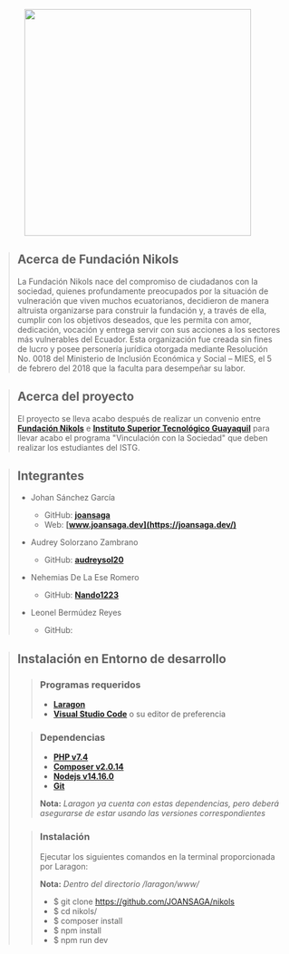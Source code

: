 <p align="center"><a href="https://desarrollo.fundacionnikols.com/" target="_blank"><img src="https://fundacionnikols.com/wp-content/uploads/2020/09/cropped-Marca-NIKOLS-180x82.png" width="400"></a></p>

> ## **Acerca de Fundación Nikols**
>
> La Fundación Nikols nace del compromiso de ciudadanos con la sociedad, quienes profundamente preocupados por la situación de vulneración que viven muchos ecuatorianos, decidieron de manera altruista organizarse para construir la fundación y, a través de ella, cumplir con los objetivos deseados, que les permita con amor, dedicación, vocación y entrega servir con sus acciones a los sectores más vulnerables del Ecuador. Esta organización fue creada sin fines de lucro y posee personería jurídica otorgada mediante Resolución No. 0018 del Ministerio de Inclusión Económica y Social – MIES, el 5 de febrero del 2018 que la faculta para desempeñar su labor.

> ## **Acerca del proyecto**
>
> El proyecto se lleva acabo después de realizar un convenio entre **[Fundación Nikols](https://fundacionnikols.com/)** e **[Instituto Superior Tecnológico Guayaquil](https://itsgg.edu.ec/)** para llevar acabo el programa "Vinculación con la Sociedad" que deben realizar los estudiantes del ISTG.

> ## **Integrantes**
>
> -   Johan Sánchez García
>
>     -   GitHub: **[joansaga](https://github.com/JOANSAGA)**
>     -   Web: **[www.joansaga.dev](https://joansaga.dev/)**
>
> -   Audrey Solorzano Zambrano
>
>     -   GitHub: **[audreysol20](https://github.com/audreysol20)**
>
> -   Nehemias De La Ese Romero
>
>     -   GitHub: **[Nando1223](https://github.com/Nando1223)**
>
> -   Leonel Bermúdez Reyes
>
>     -   GitHub: **[](https://github.com/)**

> ## **Instalación en Entorno de desarrollo**
>
> > ### **Programas requeridos**
> >
> > -   **[Laragon](https://laragon.org/download/)**
> > -   **[Visual Studio Code](https://code.visualstudio.com/)** o su editor de preferencia
>
> > ### **Dependencias**
> >
> > -   **[PHP v7.4](https://www.php.net/downloads)**
> > -   **[Composer v2.0.14](https://getcomposer.org/)**
> > -   **[Nodejs v14.16.0](https://nodejs.org/es/)**
> > -   **[Git](https://git-scm.com/)**
> >
> > **Nota:** _Laragon ya cuenta con estas dependencias, pero deberá asegurarse de estar usando las versiones correspondientes_
>
> > ### **Instalación**
> >
> > Ejecutar los siguientes comandos en la terminal proporcionada por Laragon:
> >
> > **Nota:** _Dentro del directorio /laragon/www/_
> >
> > -   $ git clone https://github.com/JOANSAGA/nikols
> > -   $ cd nikols/
> > -   $ composer install
> > -   $ npm install
> > -   $ npm run dev
